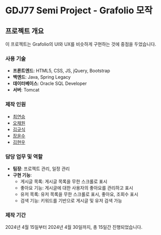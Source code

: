 # GDJ77 Semi Project - Grafolio 모작

## 프로젝트 개요

이 프로젝트는 Grafolio의 UI와 UX를 비슷하게 구현하는 것에 중점을 두었습니다.

### 사용 기술
- **프론트엔드**: HTML5, CSS, JS, jQuery, Bootstrap
- **백엔드**: Java, Spring Legacy
- **데이터베이스**: Oracle SQL Developer
- **서버**: Tomcat

### 제작 인원

- [최연승](https://github.com/DevC21)
- [오채원](https://github.com/Audrey-1120)
- [김규식](https://github.com/kimgyusig)
- [장윤수](https://github.com/vivid09)
- [김현우](https://github.com/LlOlEl)


### 담당 업무 및 역할
- **팀장**: 프로젝트 관리, 일정 관리
- **구현 기능**:
  - 게시글 목록: 게시글 목록을 무한 스크롤로 표시
  - 좋아요 기능: 게시글에 대한 사용자의 좋아요를 관리하고 표시
  - 유저 목록: 유저 목록을 무한 스크롤로 표시, 좋아요, 조회수 표시
  - 검색 기능: 키워드를 기반으로 게시글 및 유저 검색 가능

### 제작 기간
2024년 4월 15일부터 2024년 4월 30일까지, 총 15일간 진행되었습니다.

